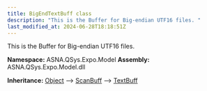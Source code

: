 ```yaml
---
title: BigEndTextBuff class
description: "This is the Buffer for Big-endian UTF16 files. "
last_modified_at: 2024-06-28T18:18:51Z
---
```


This is the Buffer for Big-endian UTF16 files.

**Namespace:** ASNA.QSys.Expo.Model
**Assembly:** ASNA.QSys.Expo.Model.dll

**Inheritance:** [Object](https://docs.microsoft.com/en-us/dotnet/api/system.object) --> [ScanBuff](/reference/expo/qsys-expo-model/scan-buff.html) --> [TextBuff](/reference/expo/qsys-expo-model/text-buff.html)
<br>
<br>
